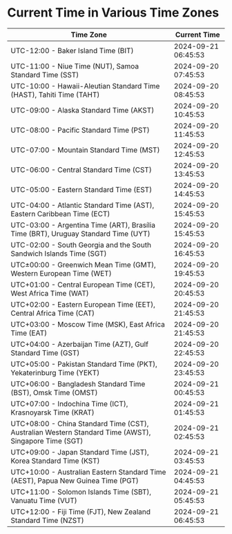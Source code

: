 # Current Time in Various Time Zones

| Time Zone | Current Time |
|-----------|--------------|
| UTC-12:00 - Baker Island Time (BIT) | 2024-09-21 06:45:53 |
| UTC-11:00 - Niue Time (NUT), Samoa Standard Time (SST) | 2024-09-20 07:45:53 |
| UTC-10:00 - Hawaii-Aleutian Standard Time (HAST), Tahiti Time (TAHT) | 2024-09-20 08:45:53 |
| UTC-09:00 - Alaska Standard Time (AKST) | 2024-09-20 10:45:53 |
| UTC-08:00 - Pacific Standard Time (PST) | 2024-09-20 11:45:53 |
| UTC-07:00 - Mountain Standard Time (MST) | 2024-09-20 12:45:53 |
| UTC-06:00 - Central Standard Time (CST) | 2024-09-20 13:45:53 |
| UTC-05:00 - Eastern Standard Time (EST) | 2024-09-20 14:45:53 |
| UTC-04:00 - Atlantic Standard Time (AST), Eastern Caribbean Time (ECT) | 2024-09-20 15:45:53 |
| UTC-03:00 - Argentina Time (ART), Brasília Time (BRT), Uruguay Standard Time (UYT) | 2024-09-20 15:45:53 |
| UTC-02:00 - South Georgia and the South Sandwich Islands Time (SGT) | 2024-09-20 16:45:53 |
| UTC±00:00 - Greenwich Mean Time (GMT), Western European Time (WET) | 2024-09-20 19:45:53 |
| UTC+01:00 - Central European Time (CET), West Africa Time (WAT) | 2024-09-20 20:45:53 |
| UTC+02:00 - Eastern European Time (EET), Central Africa Time (CAT) | 2024-09-20 21:45:53 |
| UTC+03:00 - Moscow Time (MSK), East Africa Time (EAT) | 2024-09-20 21:45:53 |
| UTC+04:00 - Azerbaijan Time (AZT), Gulf Standard Time (GST) | 2024-09-20 22:45:53 |
| UTC+05:00 - Pakistan Standard Time (PKT), Yekaterinburg Time (YEKT) | 2024-09-20 23:45:53 |
| UTC+06:00 - Bangladesh Standard Time (BST), Omsk Time (OMST) | 2024-09-21 00:45:53 |
| UTC+07:00 - Indochina Time (ICT), Krasnoyarsk Time (KRAT) | 2024-09-21 01:45:53 |
| UTC+08:00 - China Standard Time (CST), Australian Western Standard Time (AWST), Singapore Time (SGT) | 2024-09-21 02:45:53 |
| UTC+09:00 - Japan Standard Time (JST), Korea Standard Time (KST) | 2024-09-21 03:45:53 |
| UTC+10:00 - Australian Eastern Standard Time (AEST), Papua New Guinea Time (PGT) | 2024-09-21 04:45:53 |
| UTC+11:00 - Solomon Islands Time (SBT), Vanuatu Time (VUT) | 2024-09-21 05:45:53 |
| UTC+12:00 - Fiji Time (FJT), New Zealand Standard Time (NZST) | 2024-09-21 06:45:53 |
